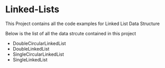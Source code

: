 # Linked-Lists

This Project contains all the code examples for Linked List Data Structure

Below is the list of all the data strcute contained in this project

- DoubleCircularLinkedList	
- DoubleLinkedList	
- SingleCircularLinkedList
- SingleLinkedList
